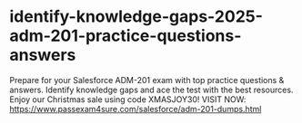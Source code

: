 # identify-knowledge-gaps-2025-adm-201-practice-questions-answers
Prepare for your Salesforce ADM-201 exam with top practice questions &amp; answers. Identify knowledge gaps and ace the test with the best resources. Enjoy our Christmas sale using code XMASJOY30! VISIT NOW: https://www.passexam4sure.com/salesforce/adm-201-dumps.html

